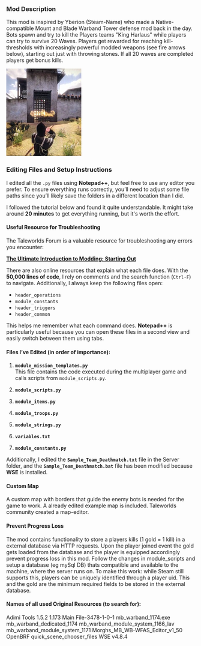 ### Mod Description
This mod is inspired by Yberion (Steam-Name) who made a Native-compatible Mount and Blade Warband 
Tower defense mod back in the day. Bots spawn and try to kill the Players teams "King Harlaus" while players can try to survive 20 Waves. Players get rewarded for reaching kill-thresholds with increasingly powerful modded weapons (see fire arrows below), starting out just with throwing stones. If all 20 waves are completed players get bonus kills. 

<img src="application-screenshot.png" alt="Application Screensho" width="200"/>

### Editing Files and Setup Instructions

I edited all the `.py` files using **Notepad++**, but feel free to use any editor you prefer. To ensure everything runs correctly, you’ll need to adjust some file paths since you’ll likely save the folders in a different location than I did.

I followed the tutorial below and found it quite understandable. It might take around **20 minutes** to get everything running, but it's worth the effort.

#### Useful Resource for Troubleshooting
The Taleworlds Forum is a valuable resource for troubleshooting any errors you encounter:

**[The Ultimate Introduction to Modding: Starting Out](https://forums.taleworlds.com/index.php?threads/the-ultimate-introduction-to-modding-starting-out-read-this.240255/)**

There are also online resources that explain what each file does. With the **50,000 lines of code**, I rely on comments and the search function (`Ctrl-F`) to navigate. Additionally, I always keep the following files open:

- `header_operations`
- `module_constants`
- `header_triggers`
- `header_common`

This helps me remember what each command does. **Notepad++** is particularly useful because you can open these files in a second view and easily switch between them using tabs.

#### Files I’ve Edited (in order of importance):

1. **`module_mission_templates.py`**  
   This file contains the code executed during the multiplayer game and calls scripts from `module_scripts.py`.

2. **`module_scripts.py`**

3. **`module_items.py`**

4. **`module_troops.py`**

5. **`module_strings.py`**

6. **`variables.txt`**

7. **`module_constants.py`**

Additionally, I edited the **`Sample_Team_Deathmatch.txt`** file in the Server folder, and the **`Sample_Team_Deathmatch.bat`** file has been modified because **WSE** is installed.

#### Custom Map
A custom map with borders that guide the enemy bots is needed for the game to work. A already edited example map is included. Taleworlds community created a map-editor.

#### Prevent Progress Loss

The mod contains functionality to store a players kills (1 gold = 1 kill) in a external database via HTTP requests. Upon the player joined event the gold gets loaded from the database and the player is equipped accordingly prevent progress loss in this mod.
Follow the changes in module_scripts and setup a database (eg mySql DB) thats compatible and available to the machine, where the server runs on. To make this work: while Steam still supports this, players can be uniquely identified through a player uid. This and the gold are the minimum required fields to be stored in the external database.

#### Names of all used Original Resources (to search for):
Adimi Tools 1.5.2 1.173
Main File-3478-1-0-1
mb_warband_1174.exe
mb_warband_dedicated_1174
mb_warband_module_system_1166_lav
mb_warband_module_system_1171
Morghs_MB_WB-WFAS_Editor_v1_50
OpenBRF
quick_scene_chooser_files
WSE v4.8.4
